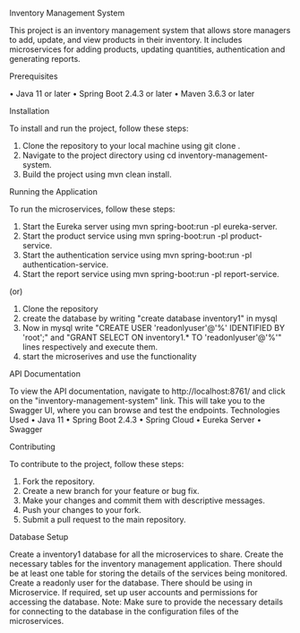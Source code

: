 Inventory Management System


This project is an inventory management system that allows store managers to add, update, and view products in their inventory. It includes microservices for adding products, updating quantities, authentication and generating reports.



Prerequisites


•	Java 11 or later
•	Spring Boot 2.4.3 or later
•	Maven 3.6.3 or later


Installation


To install and run the project, follow these steps:
1.	Clone the repository to your local machine using git clone <repository-url>.
2.	Navigate to the project directory using cd inventory-management-system.
3.	Build the project using mvn clean install.
  
  
Running the Application
  
  
To run the microservices, follow these steps:
1.	Start the Eureka server using mvn spring-boot:run -pl eureka-server.
2.	Start the product service using mvn spring-boot:run -pl product-service.
3.	Start the authentication service using mvn spring-boot:run -pl authentication-service.
4.	Start the report service using mvn spring-boot:run -pl report-service.

  (or)
1. Clone the repository
2. create the database by writing "create database inventory1" in mysql
3. Now in mysql write "CREATE USER 'readonlyuser'@'%' IDENTIFIED BY 'root';" and "GRANT SELECT ON inventory1.* TO 'readonlyuser'@'%'" lines respectively and execute them.  
4. start the microserives and use the functionality
 
  
  
API Documentation
  
  
To view the API documentation, navigate to http://localhost:8761/ and click on the "inventory-management-system" link. This will take you to the Swagger UI, where you can browse and test the endpoints.
Technologies Used
•	Java 11
•	Spring Boot 2.4.3
•	Spring Cloud
•	Eureka Server
•	Swagger
  
  
Contributing
  
  
To contribute to the project, follow these steps:
1.	Fork the repository.
2.	Create a new branch for your feature or bug fix.
3.	Make your changes and commit them with descriptive messages.
4.	Push your changes to your fork.
5.	Submit a pull request to the main repository.


  
Database Setup
  
  
Create a inventory1 database for all the microservices to share. Create the necessary tables for the inventory management application. There should be at least one table for storing the details of the services being monitored. Create a readonly user for the database. There should be using in Microservice. If required, set up user accounts and permissions for accessing the database. Note: Make sure to provide the necessary details for connecting to the database in the configuration files of the microservices.
